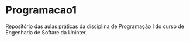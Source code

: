 # Programacao1

Repositório das aulas práticas da disciplina de Programação I do curso de Engenharia de Softare da Uninter.
